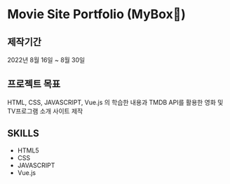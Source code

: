 # Movie Site Portfolio (MyBox🎁)

## 제작기간
2022년 8월 16일 ~ 8월 30일

## 프로젝트 목표
HTML, CSS, JAVASCRIPT, Vue.js 의 학습한 내용과 TMDB API를 활용한 영화 및 TV프로그램 소개 사이트 제작

## SKILLS
* HTML5
* CSS
* JAVASCRIPT
* Vue.js
